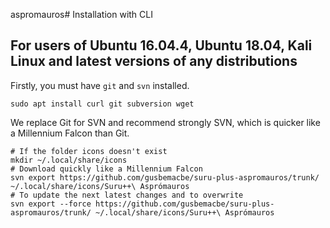 aspromauros# Installation with CLI

## For users of Ubuntu 16.04.4, Ubuntu 18.04, Kali Linux and latest versions of any distributions

Firstly, you must have `git` and `svn` installed. 

```shell
sudo apt install curl git subversion wget
```

We replace Git for SVN and recommend strongly SVN, which is quicker like a Millennium Falcon than Git. 

```shell
# If the folder icons doesn't exist
mkdir ~/.local/share/icons
# Download quickly like a Millennium Falcon
svn export https://github.com/gusbemacbe/suru-plus-aspromauros/trunk/ ~/.local/share/icons/Suru++\ Asprómauros
# To update the next latest changes and to overwrite
svn export --force https://github.com/gusbemacbe/suru-plus-aspromauros/trunk/ ~/.local/share/icons/Suru++\ Asprómauros
```

